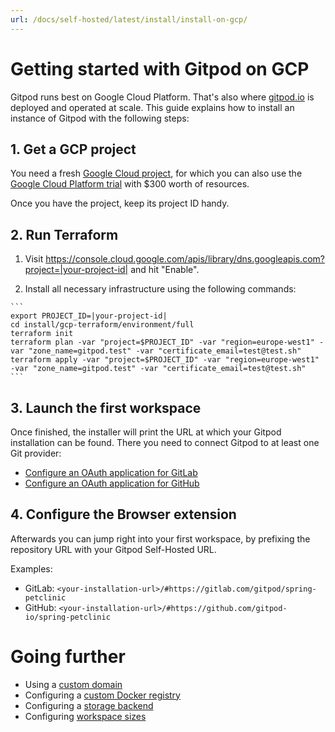 ```yaml
---
url: /docs/self-hosted/latest/install/install-on-gcp/
---
```


# Getting started with Gitpod on GCP

Gitpod runs best on Google Cloud Platform. That's also where [gitpod.io](https://gitpod.io) is deployed and operated at scale.
This guide explains how to install an instance of Gitpod with the following steps:

## 1. Get a GCP project
You need a fresh [Google Cloud project](https://cloud.google.com/resource-manager/docs/creating-managing-projects), for which you can also use the [Google Cloud Platform trial](https://console.cloud.google.com/freetrial) with $300 worth of resources.

Once you have the project, keep its project ID handy.

## 2. Run Terraform

  1. Visit https://console.cloud.google.com/apis/library/dns.googleapis.com?project=|your-project-id| and hit "Enable".

  2. Install all necessary infrastructure using the following commands:

    ```
    export PROJECT_ID=|your-project-id|
    cd install/gcp-terraform/environment/full
    terraform init
    terraform plan -var "project=$PROJECT_ID" -var "region=europe-west1" -var "zone_name=gitpod.test" -var "certificate_email=test@test.sh"
    terraform apply -var "project=$PROJECT_ID" -var "region=europe-west1" -var "zone_name=gitpod.test" -var "certificate_email=test@test.sh"
    ```

## 3. Launch the first workspace
Once finished, the installer will print the URL at which your Gitpod installation can be found. There you need to connect Gitpod to at least one Git provider:
  - [Configure an OAuth application for GitLab](/docs/gitlab-integration/#oauth-application)
  - [Configure an OAuth application for GitHub](/docs/github-integration/#oauth-application)

## 4. Configure the Browser extension
Afterwards you can jump right into your first workspace, by prefixing the repository URL with your Gitpod Self-Hosted URL.

Examples:
 - GitLab: `<your-installation-url>/#https://gitlab.com/gitpod/spring-petclinic`
 - GitHub: `<your-installation-url>/#https://github.com/gitpod-io/spring-petclinic`

# Going further
- Using a [custom domain](../domain/)
- Configuring a [custom Docker registry](../docker-registry/)
- Configuring a [storage backend](../storage/)
- Configuring [workspace sizes](../workspaces/)
